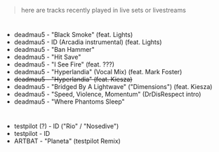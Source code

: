 > here are tracks recently played in live sets or livestreams

#

- deadmau5 - "Black Smoke" (feat. Lights)
- deadmau5 - ID (Arcadia instrumental) (feat. Lights)
- deadmau5 - "Ban Hammer"
- deadmau5 - "Hit Save"
- deadmau5 - "I See Fire" (feat. ???)
- deadmau5 - "Hyperlandia" (Vocal Mix) (feat. Mark Foster)
- <s> deadmau5 - "Hyperlandia" (feat. Kiesza) </s>
- deadmau5 - "Bridged By A Lightwave" ("Dimensions") (feat. Kiesza)
- deadmau5 - "Speed, Violence, Momentum" (DrDisRespect intro)
- deadmau5 - "Where Phantoms Sleep"

#

- testpilot (?) - ID ("Rio" / "Nosedive")
- testpilot - ID
- ARTBAT - "Planeta" (testpilot Remix)
